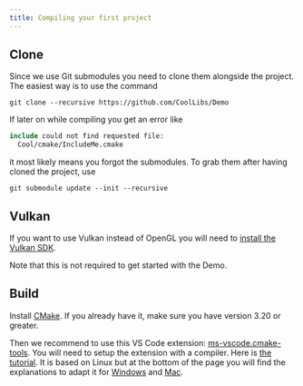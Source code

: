 ```yaml
---
title: Compiling your first project
---
```


## Clone

Since we use Git submodules you need to clone them alongside the project. The easiest way is to use the command
```
git clone --recursive https://github.com/CoolLibs/Demo
```

If later on while compiling you get an error like
```cmake
include could not find requested file:
  Cool/cmake/IncludeMe.cmake
```

it most likely means you forgot the submodules. To grab them after having cloned the project, use 
```
git submodule update --init --recursive
```

## Vulkan

If you want to use Vulkan instead of OpenGL you will need to [install the Vulkan SDK](https://vulkan.lunarg.com/sdk/home).

Note that this is not required to get started with the Demo.

## Build

Install [CMake](https://cmake.org/download/). If you already have it, make sure you have version 3.20 or greater.

Then we recommend to use this VS Code extension: [ms-vscode.cmake-tools](https://marketplace.visualstudio.com/items?itemName=ms-vscode.cmake-tools). You will need to setup the extension with a compiler. Here is [the tutorial](https://code.visualstudio.com/docs/cpp/cmake-linux). It is based on Linux but at the bottom of the page you will find the explanations to adapt it for [Windows](https://code.visualstudio.com/docs/cpp/config-msvc) and [Mac](https://code.visualstudio.com/docs/cpp/config-clang-mac).